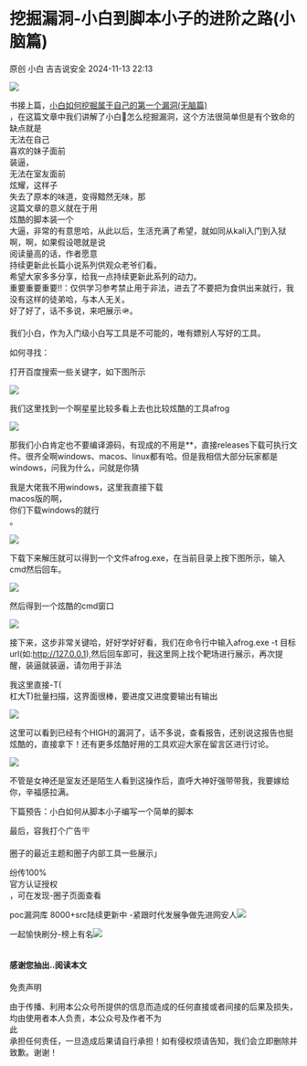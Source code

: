 #  挖掘漏洞-小白到脚本小子的进阶之路(小脑篇)   
原创 小白  吉吉说安全   2024-11-13 22:13  
  
![](https://mmbiz.qpic.cn/mmbiz_gif/2UziaylhrCibGXaWwRWHIEN3lGc83KvSgticYxElE9bPu3yjynMAUKSibrbJ80dCpYXsKvFqThU6LynMv5OHJGGh9A/640?wx_fmt=gif&from=appmsg&wxfrom=5&wx_lazy=1&tp=webp "")  
  
书接上篇，[小白如何挖掘属于自己的第一个漏洞(无脑篇)](http://mp.weixin.qq.com/s?__biz=MzkwNjY1NjI2Mg==&mid=2247487275&idx=1&sn=64c2885dd0e6b020cc30983406f774a8&chksm=c0e46042f793e954d99f572374f835c5b622c2b11d3d9602ce39de8fcc11d2011285229418b1&scene=21#wechat_redirect)  
，在这篇文章中我们讲解了小白🥬怎么挖掘漏洞，这个方法很简单但是有个致命的缺点就是  
无法在自己  
喜欢的妹子面前  
装逼，  
无法在室友面前  
炫耀，这样子  
失去了原本的味道，变得黯然无味，那  
这篇文章的意义就在于用  
炫酷的脚本装一个  
大逼，非常的有意思哈，从此以后，生活充满了希望，就如同从kali入门到入狱啊，啊，如果假设嗯就是说  
阅读量高的话，作者愿意  
持续更新此长篇小说系列供观众老爷们看。  
希望大家多多分享，给我一点持续更新此系列的动力。  
重要重要重要‼️：仅供学习参考禁止用于非法，进去了不要把为食供出来就行，我没有这样的徒弟哈，与本人无关。  
好了好了，话不多说，来吧展示🪖。  
  
  
我们小白，作为入门级小白写工具是不可能的，唯有嫖别人写好的工具。  
  
如何寻找：  
  
打开百度搜索一些关键字，如下图所示  
  
![](https://mmbiz.qpic.cn/mmbiz_png/2UziaylhrCibHHKWdibbTkP7E683enxSXya3yPSn1whCmXWiajMaQ7v1sJan0qDNt8WcSqqgjc5yzN9zk6ONgWf3gg/640?wx_fmt=png&from=appmsg "")  
  
我们这里找到一个啊星星比较多看上去也比较炫酷的工具afrog  
  
![](https://mmbiz.qpic.cn/mmbiz_png/2UziaylhrCibHHKWdibbTkP7E683enxSXyaS4LFpEUPogvAOoOQAY8micVTFyxhSueGj6X7sM4FgO9d7DrJgOoL9mg/640?wx_fmt=png&from=appmsg "")  
  
那我们小白肯定也不要编译源码，有现成的不用是**，直接releases下载可执行文件。很齐全啊windows、macos、linux都有哈。但是我相信大部分玩家都是windows，问我为什么，问就是你猜  
  
我是大佬我不用windows，这里我直接下载  
macos版的啊，  
你们下载windows的就行  
。  
  
![](https://mmbiz.qpic.cn/mmbiz_png/2UziaylhrCibHHKWdibbTkP7E683enxSXyawe84zddYd8TMepyVrHEzaFYN2ARzxiaHiag1ZVIWibWlRZGJo8icC0YJBg/640?wx_fmt=png&from=appmsg "")  
  
下载下来解压就可以得到一个文件afrog.exe，在当前目录上按下图所示，输入cmd然后回车。  
  
![](https://mmbiz.qpic.cn/mmbiz_png/2UziaylhrCibHHKWdibbTkP7E683enxSXyaaMghXPL2EZZOYRo6MhsbFicZMzRN0XGLcKataZjN6gloYLeGeMn68sQ/640?wx_fmt=png&from=appmsg "")  
  
然后得到一个炫酷的cmd窗口  
  
![](https://mmbiz.qpic.cn/mmbiz_png/2UziaylhrCibHHKWdibbTkP7E683enxSXyaaHUMDaZN3IMib7yJATfIs5RuMvu8NqJUyB6FdAyyHuGaTUzDguh7ovw/640?wx_fmt=png&from=appmsg "")  
  
接下来，这步非常关键哈，好好学好好看，我们在命令行中输入afrog.exe -t 目标url(如:http://127.0.0.1),然后回车即可，我这里网上找个靶场进行展示，再次提醒，装逼就装逼，请勿用于非法  
  
我这里直接-T(  
杠大T)批量扫描，这界面很棒，要进度又进度要输出有输出  
  
![](https://mmbiz.qpic.cn/mmbiz_png/2UziaylhrCibHHKWdibbTkP7E683enxSXyaZIBbXibpIrZT6mvSS2vuEVc8RYYz99nyO0ORMmGISdAEsLbcbDq4EZQ/640?wx_fmt=png&from=appmsg "")  
  
这里可以看到已经有个HIGH的漏洞了，话不多说，查看报告，还别说这报告也挺炫酷的，直接拿下！还有更多炫酷好用的工具欢迎大家在留言区进行讨论。  
  
![](https://mmbiz.qpic.cn/mmbiz_png/2UziaylhrCibHHKWdibbTkP7E683enxSXyao55WOxUDOJWjBuXvW7kUyJfcuQ13bhbNiaAmDQ9NcYsh4TEB4hFAoEg/640?wx_fmt=png&from=appmsg "")  
  
不管是女神还是室友还是陌生人看到这操作后，直呼大神好强带带我，我要嫁给你，辛福感拉满。  
  
下篇预告：小白如何从脚本小子编写一个简单的脚本  
  
最后，容我打个广告🪧  
  
  
圈子的最近主题和圈子内部工具一些展示」  
  
纷传100%  
官方认证授权  
，可在发现-圈子页面查看  
  
  
poc漏洞库 8000+src陆续更新中 -紧跟时代发展争做先进网安人![](https://mmbiz.qpic.cn/mmbiz_jpg/2UziaylhrCibFYic05bfOraYADLbLB8jLGiclliaxFkvJ9d8LXCmKfxWhicHfChHzmTQpbCy4vsknHxhqnBIibRS3qIUg/640?wx_fmt=other&from=appmsg&wxfrom=5&wx_lazy=1&wx_co=1&tp=webp "")  
  
  
一起愉快刷分-榜上有名![](https://mmbiz.qpic.cn/mmbiz_jpg/2UziaylhrCibFYic05bfOraYADLbLB8jLGic5ddl9lfHHBQEXRCQFwCw5bch8ffqnaHmoiaCZsK2k2JxGG09ibNYUhvw/640?wx_fmt=other&from=appmsg&wxfrom=5&wx_lazy=1&wx_co=1&tp=webp "")  
  
```
```  
  
#### 感谢您抽出..阅读本文  
####   
  
免责声明  
  
由于传播、利用本公众号所提供的信息而造成的任何直接或者间接的后果及损失，均由使用者本人负责，本公众号及作者不为  
此  
承担任何责任，一旦造成后果请自行承担！如有侵权烦请告知，我们会立即删除并致歉。谢谢！  
  
